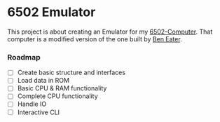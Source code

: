 # 6502 Emulator

This project is about creating an Emulator for my [6502-Computer](https://github.com/LordofGhost/6502-Computer). That computer is a modified version of the one built by [Ben Eater](https://eater.net/6502).

### Roadmap
- [ ] Create basic structure and interfaces
- [ ] Load data in ROM
- [ ] Basic CPU & RAM functionality
- [ ] Complete CPU functionality
- [ ] Handle IO
- [ ] Interactive CLI